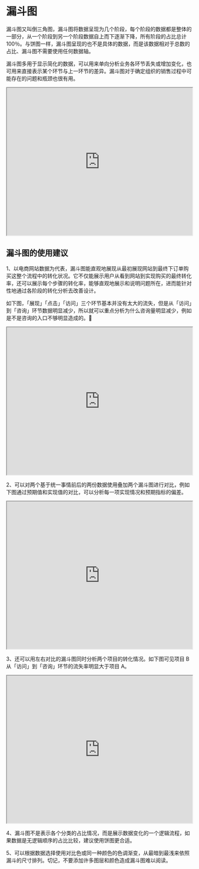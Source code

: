 # 漏斗图

漏斗图又叫倒三角图，漏斗图将数据呈现为几个阶段，每个阶段的数据都是整体的一部分，从一个阶段到另一个阶段数据自上而下逐渐下降，所有阶段的占比总计 100％。与饼图一样，漏斗图呈现的也不是具体的数据，而是该数据相对于总数的占比、漏斗图不需要使用任何数据轴。

漏斗图多用于显示简化的数据，可以用来单向分析业务各环节丢失或增加变化，也可用来直接表示某个环节与上一环节的差异。漏斗图对于确定组织的销售过程中可能存在的问题和瓶颈也很有用。

<iframe max-width="830" width="100%" height="400"
src="https://gallery.echartsjs.com/view-lite.html?cid=xrJIQEN5NM">
</iframe>

## 漏斗图的使用建议

1、以电商网站数据为代表，漏斗图能直观地展现从最初展现网站到最终下订单购买这整个流程中的转化状况。它不仅能展示用户从看到网站到实现购买的最终转化率，还可以展示每个步骤的转化率，能够直观地展示和说明问题所在，进而能针对性地通过各阶段的转化分析去改善设计。

如下图，「展现」「点击」「访问」三个环节基本并没有太大的流失，但是从「访问」到「咨询」环节数据明显减少，所以就可以重点分析为什么咨询量明显减少，例如是不是咨询的入口不够明显造成的。

<iframe max-width="830" width="100%" height="400"
src="https://gallery.echartsjs.com/view-lite.html?cid=xHJIPHN9Nf">
</iframe>

2、可以对两个基于统一事情前后的两份数据使用叠加两个漏斗图进行对比，例如下图通过预期值和实现值的对比，可以分析每一项实现情况和预期指标的偏差。

<iframe max-width="830" width="100%" height="400"
src="https://gallery.echartsjs.com/view-lite.html?cid=xrydEwN94f">
</iframe>

3、还可以用左右对比的漏斗图同时分析两个项目的转化情况。如下图可见项目 B 从「访问」到「咨询」环节的流失率明显大于项目 A。

<iframe max-width="830" width="100%" height="400"
src="https://gallery.echartsjs.com/view-lite.html?cid=xrJfrjEc4z&v=1">
</iframe>

4、漏斗图不是表示各个分类的占比情况，而是展示数据变化的一个逻辑流程，如果数据是无逻辑顺序的占比比较，建议使用饼图更合适。

5、可以根据数据选择使用对比色或同一种颜色的色调渐变，从最暗到最浅来依照漏斗的尺寸排列。切记，不要添加许多图层和颜色造成漏斗图难以阅读。
